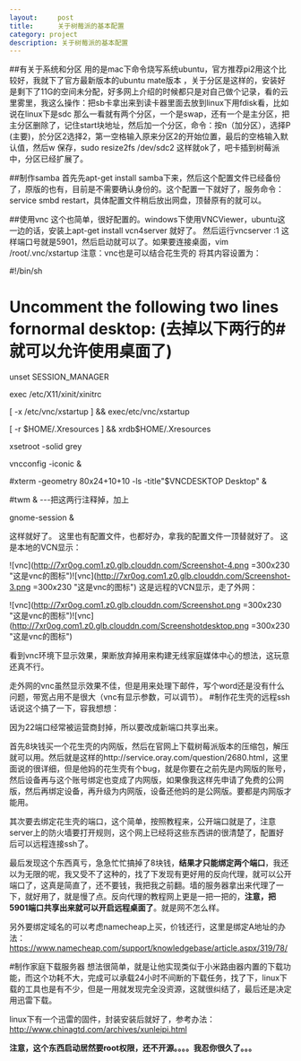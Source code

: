 ```yaml
---
layout:     post
title:      关于树莓派的基本配置
category: project
description: 关于树莓派的基本配置
---
```

##有关于系统和分区
用的是mac下命令烧写系统ubuntu，官方推荐pi2用这个比较好，我就下了官方最新版本的ubuntu mate版本
，关于分区是这样的，安装好是剩下了11G的空间未分配，好多网上介绍的时候都只是对自己做个记录，看的云里雾里，我这么操作：把sb卡拿出来到读卡器里面去放到linux下用fdisk看，比如说在linux下是sdc 那么一看就有两个分区，一个是swap，还有一个是主分区，把主分区删除了，记住start块地址，然后加一个分区，命令：按n（加分区），选择P (主要)，於分区2选择2，第一空格输入原来分区2的开始位置，最后的空格输入默认值，然后w 保存，sudo resize2fs /dev/sdc2 这样就ok了，吧卡插到树莓派中，分区已经扩展了。


##制作samba
首先先apt-get install samba下来，然后这个配置文件已经备份了，原版的也有，目前是不需要确认身份的。这个配置一下就好了，服务命令：service smbd restart，具体配置文件稍后放出网盘，顶替原有的就可以。

##使用vnc
这个也简单，很好配置的。windows下使用VNCViewer，ubuntu这一边的话，安装上apt-get install vcn4server 就好了。 然后运行vncserver :1 这样端口号就是5901，然后启动就可以了。如果要连接桌面，vim /root/.vnc/xstartup    注意：vnc也是可以结合花生壳的
将其内容设置为：

 #!/bin/sh

 # Uncomment the following two lines fornormal desktop: (去掉以下两行的#就可以允许使用桌面了)

unset SESSION_MANAGER

exec /etc/X11/xinit/xinitrc

[ -x /etc/vnc/xstartup ] && exec/etc/vnc/xstartup

[ -r $HOME/.Xresources ] && xrdb$HOME/.Xresources

xsetroot -solid grey

vncconfig -iconic &

 #xterm -geometry 80x24+10+10 -ls -title"$VNCDESKTOP Desktop" &

 #twm & ---把这两行注释掉，加上

gnome-session &


这样就好了。
这里也有配置文件，也都好办，拿我的配置文件一顶替就好了。
这是本地的VCN显示：

![vnc](http://7xr0og.com1.z0.glb.clouddn.com/Screenshot-4.png =300x230 "这是vnc的图标")![vnc](http://7xr0og.com1.z0.glb.clouddn.com/Screenshot-3.png =300x230 "这是vnc的图标")
这是远程的VCN显示，走了外网：

![vnc](http://7xr0og.com1.z0.glb.clouddn.com/Screenshot.png =300x230 "这是vnc的图标")![vnc](http://7xr0og.com1.z0.glb.clouddn.com/Screenshotdesktop.png =300x230 "这是vnc的图标")

看到vnc环境下显示效果，果断放弃掉用来构建无线家庭媒体中心的想法，这玩意还真不行。

走外网的vnc虽然显示效果不佳，但是用来处理下邮件，写个word还是没有什么问题，带宽占用不是很大（vnc有显示参数，可以调节）。
#制作花生壳的远程ssh
话说这个搞了一下，容我想想：

因为22端口经常被运营商封掉，所以要改成新端口共享出来。

首先8块钱买一个花生壳的内网版，然后在官网上下载树莓派版本的压缩包，解压就可以用。然后就是这样的http://service.oray.com/question/2680.html，这里面说的很详细，但是他妈的花生壳有个bug，就是你要在之前先是内网版的账号，然后设备再与这个账号绑定也变成了内网版，如果像我这样先申请了免费的公网版，然后再绑定设备，再升级为内网版，设备还他妈的是公网版。要都是内网版才能用。

其次要去绑定花生壳的端口，这个简单，按照教程来，公开端口就是了，注意server上的防火墙要打开规则，这个网上已经将这些东西讲的很清楚了，配置好后可以远程连接ssh了。

最后发现这个东西真亏，急急忙忙搞掉了8块钱，__结果才只能绑定两个端口__，我还以为无限的呢，我又受不了这种的，找了下发现有更好用的反向代理，就可以公开端口了，这真是简直了，还不要钱，我把我之前翻。墙的服务器拿出来代理了一下，就好用了，就是慢了点。反向代理的教程网上更是一把一把的，__注意，把5901端口共享出来就可以开启远程桌面了__。就是网不怎么样。


另外要绑定域名的可以考虑namecheap上买，价钱还行，这里是绑定A地址的办法：https://www.namecheap.com/support/knowledgebase/article.aspx/319/78/

#制作家庭下载服务器
想法很简单，就是让他实现类似于小米路由器内置的下载功能，而这个功耗不大，完成可以承载24小时不间断的下载任务，找了下，linux下载的工具也是有不少，但是一用就发现完全没资源，这就很纠结了，最后还是决定用迅雷下载。

linux下有一个迅雷的固件，封装安装后就好了，参考办法：http://www.chinagtd.com/archives/xunleipi.html

__注意，这个东西启动居然要root权限，还不开源。。。。我忍你很久了。。。__








